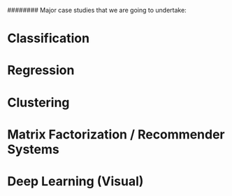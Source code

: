 ######## Major case studies that we are going to undertake:

# Classification
# Regression
# Clustering
# Matrix Factorization / Recommender Systems
# Deep Learning (Visual)

